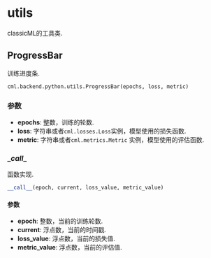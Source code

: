 # utils

classicML的工具类.

## ProgressBar

训练进度条.

```python
cml.backend.python.utils.ProgressBar(epochs, loss, metric)
```

### 参数

* <b>epochs</b>: 整数，训练的轮数.
* <b>loss</b>: 字符串或者```cml.losses.Loss```实例，模型使用的损失函数.
* <b>metric</b>: 字符串或者```cml.metrics.Metric``` 实例，模型使用的评估函数.

### \__call__

函数实现.

```python
__call__(epoch, current, loss_value, metric_value)
```

#### 参数

* <b>epoch</b>: 整数，当前的训练轮数.
* <b>current</b>: 浮点数，当前的时间戳.
* <b>loss_value</b>: 浮点数，当前的损失值.
* <b>metric_value</b>: 浮点数，当前的评估值.